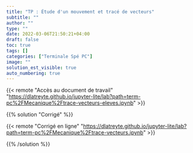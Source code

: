 ```yaml
---
title: "TP : Étude d'un mouvement et tracé de vecteurs"
subtitle: ""
author: ""
type: ""
date: 2022-03-06T21:50:21+04:00
draft: false
toc: true
tags: []
categories: ["Terminale Spé PC"]
image: ""
solution_est_visible: true
auto_numbering: true
---
```


{{< remote "Accès au document de travail" "https://dlatreyte.github.io/jupyter-lite/lab?path=term-pc%2FMecanique%2Ftrace-vecteurs-eleves.ipynb" >}}

{{% solution "Corrigé" %}}

{{< remote "Corrigé en ligne" "https://dlatreyte.github.io/jupyter-lite/lab?path=term-pc%2FMecanique%2Ftrace-vecteurs.ipynb" >}}

{{% /solution %}}
